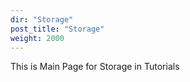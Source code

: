 ```yaml
---
dir: "Storage"
post_title: "Storage"
weight: 2000
---
```


This is Main Page for Storage in Tutorials